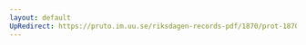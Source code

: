 ```yaml
---
layout: default
UpRedirect: https://pruto.im.uu.se/riksdagen-records-pdf/1870/prot-1870--fk--128/prot-1870--fk--128_003.pdf
---
```

